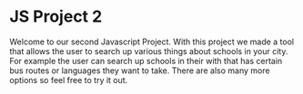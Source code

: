 # JS Project 2
Welcome to our second Javascript Project. With this project we made a tool that allows the user to search up various things about schools in your city.
For example the user can search up schools in their with that has certain bus routes or languages they want to take. There are also many more options
so feel free to try it out.